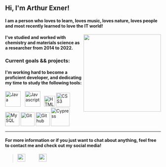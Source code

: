 ## Hi, I'm Arthur Exner!

#### I am a person who loves to learn, loves music, loves nature, loves people and most recently learned to love the IT world! 

<img src="https://ouch-cdn2.icons8.com/ymi5itsPtvHUBuplW45dbVlFPXQCKeympxOxTq_zTXY/rs:fit:256:291/czM6Ly9pY29uczgu/b3VjaC1wcm9kLmFz/c2V0cy9zdmcvMjUz/LzkwMmM5OWMzLTZm/NzYtNDY5OC05ODI5/LWZkNGNmODQwNWJj/Mi5zdmc.png" width="250" align="right">

#### I've studied and worked with chemistry and materials science as a researcher from 2014 to 2022.

### Current goals && projects:

#### I'm working hard to become a proficient developer, and dedicating my time to study the following tools:

<img src="https://img.icons8.com/color/344/java-coffee-cup-logo--v1.png" width="50" title="Java">  <img src="https://img.icons8.com/color/344/javascript--v1.png" width="50" title="Javascript" style="padding-left: 10px">  <img src="https://img.icons8.com/external-those-icons-flat-those-icons/344/external-HTML5-programming-and-development-those-icons-flat-those-icons.png" width="35" title="HTML5" style="padding-left: 8px">  <img src="https://img.icons8.com/color/344/css3.png" width="45" title="CSS3"> <img src="https://img.icons8.com/color/344/mysql-logo.png" width="46" title="MySQL">  <img src="https://img.icons8.com/color/344/git.png" width="45" title="Git" > <img src="https://img.icons8.com/3d-fluency/344/github.png" width="45" title="Github">  <img src="https://upload.wikimedia.org/wikipedia/commons/a/a4/Cypress.png" width="60" title="Cypress">

---

#### For more information or if you just want to chat about anything, feel free to contact me and check out my social media!
> <a href="https://www.linkedin.com/in/arthur-exner-63a4431ba/"><img src="https://img.icons8.com/fluency/344/linkedin-2.png" width="25" style="padding-right: 40px"></a>
<a href="https://www.instagram.com/arthur.exner/"><img src="https://img.icons8.com/color/344/instagram-new--v1.png" width="25"></a>
